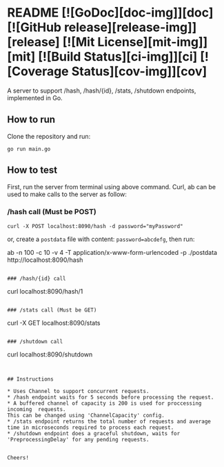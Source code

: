 # README [![GoDoc][doc-img]][doc] [![GitHub release][release-img]][release] [![Mit License][mit-img]][mit] [![Build Status][ci-img]][ci] [![Coverage Status][cov-img]][cov]

A server to support /hash, /hash/{id}, /stats, /shutdown endpoints, implemented in Go.

## How to run

Clone the repository and run:

```
go run main.go
```

## How to test

First, run the server from terminal using above command.  Curl, ab can be used to make calls to the server as follow:

### /hash call (Must be POST)
```
curl -X POST localhost:8090/hash -d password="myPassword"
```
or, create a `postdata` file with content: `password=abcdefg`, then run:

ab -n 100 -c 10 -v 4 -T application/x-www-form-urlencoded -p ./postdata http://localhost:8090/hash
```

### /hash/{id} call
```
curl localhost:8090/hash/1
```

### /stats call (Must be GET)
```
curl -X GET localhost:8090/stats
```

### /shutdown call
```
curl localhost:8090/shutdown
```


## Instructions

* Uses Channel to support concurrent requests.
* /hash endpoint waits for 5 seconds before processing the request.
* A buffered channel of capacity is 200 is used for proccessing incoming  requests.
This can be changed using 'ChannelCapacity' config.
* /stats endpoint returns the total number of requests and average time in microseconds required to process each request.
* /shutdown endpoint does a graceful shutdown, waits for 'PreprocessingDelay' for any pending requests.


Cheers!
